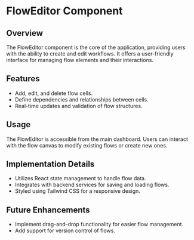 # FlowEditor Component

## Overview
The FlowEditor component is the core of the application, providing users with the ability to create and edit workflows. It offers a user-friendly interface for managing flow elements and their interactions.

## Features
- Add, edit, and delete flow cells.
- Define dependencies and relationships between cells.
- Real-time updates and validation of flow structures.

## Usage
The FlowEditor is accessible from the main dashboard. Users can interact with the flow canvas to modify existing flows or create new ones.

## Implementation Details
- Utilizes React state management to handle flow data.
- Integrates with backend services for saving and loading flows.
- Styled using Tailwind CSS for a responsive design.

## Future Enhancements
- Implement drag-and-drop functionality for easier flow management.
- Add support for version control of flows.
